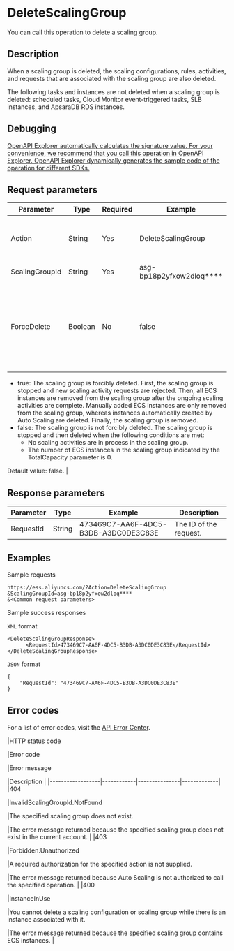 # DeleteScalingGroup

You can call this operation to delete a scaling group.

## Description

When a scaling group is deleted, the scaling configurations, rules, activities, and requests that are associated with the scaling group are also deleted.

The following tasks and instances are not deleted when a scaling group is deleted: scheduled tasks, Cloud Monitor event-triggered tasks, SLB instances, and ApsaraDB RDS instances.

## Debugging

[OpenAPI Explorer automatically calculates the signature value. For your convenience, we recommend that you call this operation in OpenAPI Explorer. OpenAPI Explorer dynamically generates the sample code of the operation for different SDKs.](https://api.aliyun.com/#product=Ess&api=DeleteScalingGroup&type=RPC&version=2014-08-28)

## Request parameters

|Parameter|Type|Required|Example|Description|
|---------|----|--------|-------|-----------|
|Action|String|Yes|DeleteScalingGroup|The operation that you want to perform. Set the value to DeleteScalingGroup. |
|ScalingGroupId|String|Yes|asg-bp18p2yfxow2dloq\*\*\*\*|The ID of the scaling group. |
|ForceDelete|Boolean|No|false|Specifies whether to forcibly delete a scaling group and remove and release its ECS instances when ECS instances or ongoing scaling activities exist in the scaling group. Valid values:

-   true: The scaling group is forcibly deleted. First, the scaling group is stopped and new scaling activity requests are rejected. Then, all ECS instances are removed from the scaling group after the ongoing scaling activities are complete. Manually added ECS instances are only removed from the scaling group, whereas instances automatically created by Auto Scaling are deleted. Finally, the scaling group is removed.
-   false: The scaling group is not forcibly deleted. The scaling group is stopped and then deleted when the following conditions are met:
    -   No scaling activities are in process in the scaling group.
    -   The number of ECS instances in the scaling group indicated by the TotalCapacity parameter is 0.

Default value: false. |

## Response parameters

|Parameter|Type|Example|Description|
|---------|----|-------|-----------|
|RequestId|String|473469C7-AA6F-4DC5-B3DB-A3DC0DE3C83E|The ID of the request. |

## Examples

Sample requests

```
https://ess.aliyuncs.com/?Action=DeleteScalingGroup
&ScalingGroupId=asg-bp18p2yfxow2dloq****
&<Common request parameters>
```

Sample success responses

`XML` format

```
<DeleteScalingGroupResponse>
      <RequestId>473469C7-AA6F-4DC5-B3DB-A3DC0DE3C83E</RequestId>
</DeleteScalingGroupResponse>
```

`JSON` format

```
{
    "RequestId": "473469C7-AA6F-4DC5-B3DB-A3DC0DE3C83E"
}
```

## Error codes

For a list of error codes, visit the [API Error Center](https://error-center.alibabacloud.com/status/product/Ess).

|HTTP status code

|Error code

|Error message

|Description |
|------------------|------------|---------------|-------------|
|404

|InvalidScalingGroupId.NotFound

|The specified scaling group does not exist.

|The error message returned because the specified scaling group does not exist in the current account. |
|403

|Forbidden.Unauthorized

|A required authorization for the specified action is not supplied.

|The error message returned because Auto Scaling is not authorized to call the specified operation. |
|400

|InstanceInUse

|You cannot delete a scaling configuration or scaling group while there is an instance associated with it.

|The error message returned because the specified scaling group contains ECS instances. |


